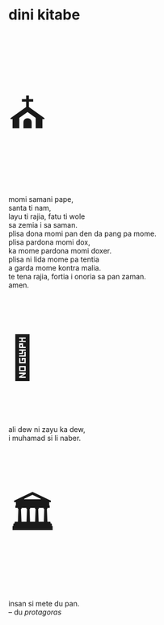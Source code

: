 # dini kitabe

<p style="font-size:6em;">⛪️</p>

momi samani pape,  
santa ti nam,  
layu ti rajia,
fatu ti wole  
sa zemia i sa saman.  
plisa dona momi pan den da pang pa mome.  
plisa pardona momi dox,  
ka mome pardona momi doxer.  
plisa ni lida mome pa tentia  
a garda mome kontra malia.  
te tena rajia, fortia i onoria sa pan zaman.  
amen.

<p style="font-size:6em;">🕌</p>

ali dew ni zayu ka dew,  
i muhamad si li naber.

<p style="font-size:6em;">🏛</p>

insan si mete du pan.  
– du _protagoras_

